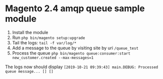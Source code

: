 # Magento 2.4 amqp queue sample module

1. Install the module
2. Run `php bin/magento setup:upgrade`
3. Tail the logs: `tail -f var/log/*`
4. Add a message to the queue by visiting site by uri `/queue_test`
5. Process the queue `php bin/magento queue:consumer:start new_customer.created --max-messages=1`

The logs now should display `[2019-10-21 09:39:43] main.DEBUG: Processed queue message... [] []`

